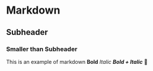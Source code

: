 # Markdown

## Subheader

### Smaller than Subheader

This is an example of markdown
**Bold**
*Italic*
***Bold + Italic***
🗿

